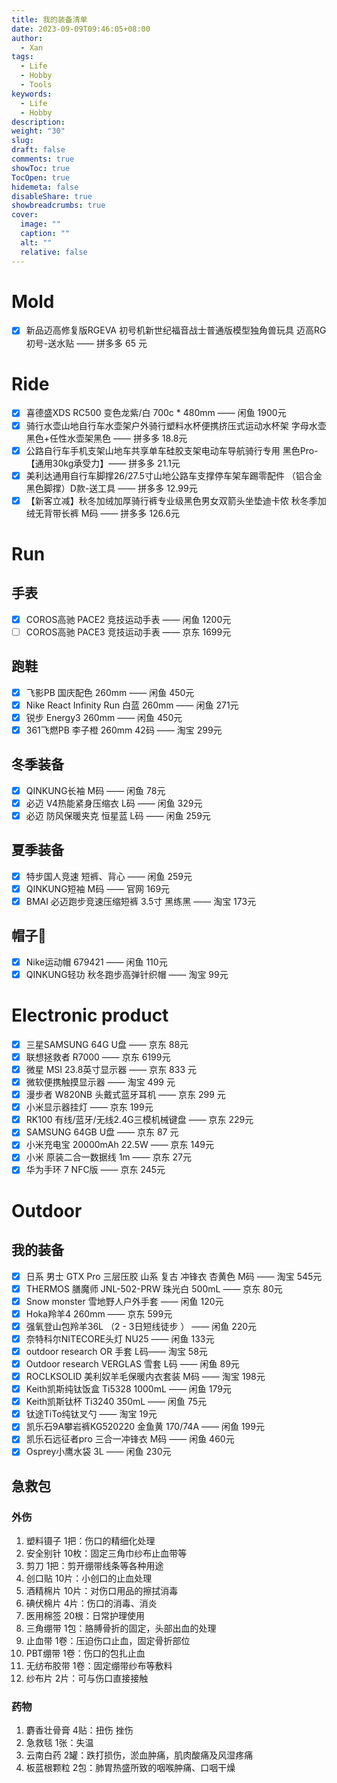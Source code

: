 ```yaml
---
title: 我的装备清单
date: 2023-09-09T09:46:05+08:00
author:
  - Xan
tags:
  - Life
  - Hobby
  - Tools
keywords:
  - Life
  - Hobby
description: 
weight: "30"
slug: 
draft: false
comments: true
showToc: true
TocOpen: true
hidemeta: false
disableShare: true
showbreadcrumbs: true
cover:
  image: ""
  caption: ""
  alt: ""
  relative: false
---
```


# Mold
+ [x] 新品迈高修复版RGEVA 初号机新世纪福音战士普通版模型独角兽玩具 迈高RG初号-送水贴 —— 拼多多 65 元

# Ride
+ [x] 喜德盛XDS RC500 变色龙紫/白 700c * 480mm —— 闲鱼 1900元
+ [x] 骑行水壶山地自行车水壶架户外骑行塑料水杯便携挤压式运动水杯架 字母水壶黑色+任性水壶架黑色 —— 拼多多 18.8元
+ [x] 公路自行车手机支架山地车共享单车硅胶支架电动车导航骑行专用 黑色Pro-【通用30kg承受力】—— 拼多多 21.1元
+ [x] 美利达通用自行车脚撑26/27.5寸山地公路车支撑停车架车踢零配件 （铝合金黑色脚撑）D款-送工具 —— 拼多多 12.99元
+ [x] 【新客立减】秋冬加绒加厚骑行裤专业级黑色男女双箭头坐垫迪卡侬 秋冬季加绒无背带长裤 M码 —— 拼多多 126.6元

# Run 
## 手表
+ [x] COROS高驰 PACE2 竞技运动手表 —— 闲鱼 1200元 
+ [ ] COROS高驰 PACE3 竞技运动手表 —— 京东 1699元
## 跑鞋
+ [x] 飞影PB 国庆配色 260mm —— 闲鱼 450元
+ [x] Nike React Infinity Run 白蓝 260mm —— 闲鱼 271元
+ [x] 锐步 Energy3 260mm —— 闲鱼 450元
+ [x] 361飞燃PB 李子橙 260mm 42码 —— 淘宝 299元
## 冬季装备
+ [x] QINKUNG长袖 M码 —— 闲鱼 78元 
+ [x] 必迈 V4热能紧身压缩衣 L码 —— 闲鱼 329元 
+ [x] 必迈 防风保暖夹克 恒星蓝 L码 —— 闲鱼  259元
## 夏季装备
+ [x] 特步国人竞速 短裤、背心 —— 闲鱼 259元
+ [x] QINKUNG短袖 M码 —— 官网 169元
+ [x] BMAI 必迈跑步竞速压缩短裤 3.5寸 黑练黑 —— 淘宝 173元
## 帽子🧢
+ [x] Nike运动帽 679421 —— 闲鱼 110元
+ [x] QINKUNG轻功 秋冬跑步高弹针织帽 —— 淘宝 99元

# Electronic product
+ [x] 三星SAMSUNG 64G U盘 —— 京东 88元
+ [x] 联想拯救者 R7000 —— 京东 6199元
+ [x] 微星 MSI 23.8英寸显示器 —— 京东 833 元
+ [x] 微软便携触摸显示器 —— 淘宝 499 元
+ [x] 漫步者 W820NB 头戴式蓝牙耳机 —— 京东 299 元
+ [x] 小米显示器挂灯 —— 京东 199元
+ [x] RK100 有线/蓝牙/无线2.4G三模机械键盘 —— 京东 229元
+ [x] SAMSUNG 64GB U盘 —— 京东 87 元
+ [x] 小米充电宝 20000mAh 22.5W —— 京东 149元
+ [x] 小米 原装二合一数据线 1m —— 京东 27元
+ [x] 华为手环 7 NFC版 —— 京东 245元

# Outdoor
## 我的装备
+ [x] 日系 男士 GTX Pro 三层压胶 山系 复古 冲锋衣 杏黄色 M码 —— 淘宝 545元
+ [x] THERMOS 膳魔师 JNL-502-PRW 珠光白 500mL —— 京东 80元
+ [x] Snow monster 雪地野人户外手套 —— 闲鱼 120元
+ [x] Hoka羚羊4 260mm  —— 京东 599元
+ [x] 强氧登山包羚羊36L （2 - 3日短线徒步 ） —— 闲鱼 220元
+ [x] 奈特科尔NITECORE头灯 NU25 —— 闲鱼 133元
+ [x] outdoor research OR 手套 L码—— 淘宝 58元
+ [x] Outdoor research VERGLAS 雪套 L码 —— 闲鱼 89元
+ [x] ROCLKSOLID 美利奴羊毛保暖内衣套装 M码 —— 淘宝 198元
+ [x] Keith凯斯纯钛饭盒 Ti5328 1000mL —— 闲鱼 179元
+ [x] Keith凯斯钛杯 Ti3240 350mL —— 闲鱼 75元
+ [x] 钛途TiTo纯钛叉勺 —— 淘宝 19元
+ [x] 凯乐石9A攀岩裤KG520220 金鱼黄 170/74A —— 闲鱼 199元
+ [x] 凯乐石远征者pro 三合一冲锋衣 M码 —— 闲鱼 460元
+ [x] Osprey小鹰水袋 3L —— 闲鱼 230元

## 急救包
### 外伤
1. 塑料镊子 1把：伤口的精细化处理
2. 安全别针 10枚：固定三角巾纱布止血带等
3. 剪刀 1把：剪开绷带线条等各种用途
4. 创口贴 10片：小创口的止血处理
5. 酒精棉片 10片：对伤口用品的擦拭消毒
6. 碘伏棉片 4片：伤口的消毒、消炎
7. 医用棉签 20根：日常护理使用
8. 三角绷带 1包：胳膊骨折的固定，头部出血的处理
9. 止血带 1卷：压迫伤口止血，固定骨折部位
10. PBT绷带 1卷：伤口的包扎止血
11. 无纺布胶带 1卷：固定绷带纱布等敷料
12. 纱布片 2片：可与伤口直接接触
### 药物
1. 麝香壮骨膏 4贴：扭伤 挫伤
2. 急救毯 1张：失温
3. 云南白药 2罐：跌打损伤，淤血肿痛，肌肉酸痛及风湿疼痛
4. 板蓝根颗粒 2包：肺胃热盛所致的咽喉肿痛、口咽干燥